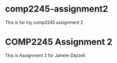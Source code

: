 # comp2245-assignment2
This is for my comp2245 assignment 2

# COMP2245 Assignment 2
This is Assignment 2 for Jaheim Dazzell
